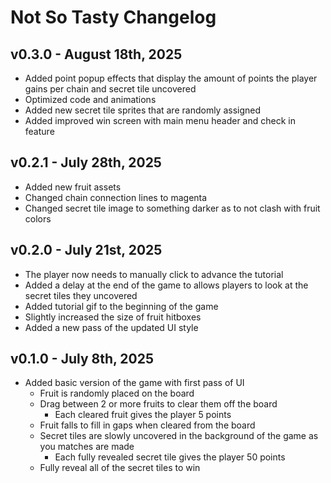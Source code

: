 # Not So Tasty Changelog

## v0.3.0 - August 18th, 2025
* Added point popup effects that display the amount of points the player gains per chain and secret tile uncovered
* Optimized code and animations
* Added new secret tile sprites that are randomly assigned
* Added improved win screen with main menu header and check in feature

## v0.2.1 - July 28th, 2025
* Added new fruit assets
* Changed chain connection lines to magenta
* Changed secret tile image to something darker as to not clash with fruit colors

## v0.2.0 - July 21st, 2025
* The player now needs to manually click to advance the tutorial
* Added a delay at the end of the game to allows players to look at the secret tiles they uncovered
* Added tutorial gif to the beginning of the game
* Slightly increased the size of fruit hitboxes
* Added a new pass of the updated UI style

## v0.1.0 - July 8th, 2025
* Added basic version of the game with first pass of UI
	* Fruit is randomly placed on the board
	* Drag between 2 or more fruits to clear them off the board
		* Each cleared fruit gives the player 5 points
	* Fruit falls to fill in gaps when cleared from the board
	* Secret tiles are slowly uncovered in the background of the game as you matches are made
		* Each fully revealed secret tile gives the player 50 points
	* Fully reveal all of the secret tiles to win